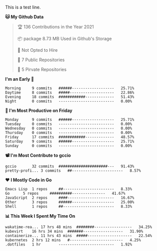 This is a test line.
<!--START_SECTION:waka-->
**🐱 My Github Data**
> 🏆 136 Contributions in the Year 2021
 >
> 📦 package 8.73 MB Used in Github's Storage
 >
> 🚫 Not Opted to Hire
 >
> 🚪 7 Public Repositories
 >
> 🔑 5 Pirvate Repositories
 >

**I'm an Early 🐤** 
```text
Morning		9 commits	######-------------------	25.71%
Daytime		8 commits	#####--------------------	22.86%
Evening		18 commits	############-------------	51.43%
Night		0 commits	-------------------------	0.00%
```

**📅 I'm Most Productive on Friday**
```text
Monday		9 commits	######-------------------	25.71%
Tuesday		0 commits	-------------------------	0.00%
Wednesday	0 commits	-------------------------	0.00%
Thursday	0 commits	-------------------------	0.00%
Friday		17 commits	############-------------	48.57%
Saturday	9 commits	######-------------------	25.71%
Sunday		0 commits	-------------------------	0.00%
```

**📽 I'm Most Contribute to gccio**
```text
gccio		32 commits	######################---	91.43%
pretty-profi...	3 commits	##-----------------------	8.57%
```


**❤ I Mostly Code in Go**

```text
Emacs Lisp	1 repos		##-----------------------	8.33%
Go		5 repos		##########---------------	41.67%
JavaScript	2 repos		####---------------------	16.67%
Other		3 repos		######-------------------	25.00%
Shell		1 repos		##-----------------------	8.33%
```

**📊 This Week I Spent My Time On**
```text
wakatime-rea...	17 hrs 48 mins	########-----------------	34.25%
kubevirt	16 hrs 34 mins	#######------------------	31.90%
containerize...	11 hrs 43 mins	#####--------------------	22.54%
kubernetes	2 hrs 12 mins	#------------------------	4.25%
.dotfiles	1 hr		-------------------------	1.92%
```

<!--END_SECTION:waka-->
